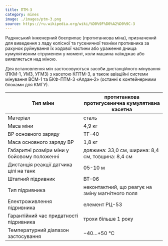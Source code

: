 ```yaml
---
title: ПТМ-3
category: mines
image: ./images/ptm-3.png
source: https://ru.wikipedia.org/wiki/%D0%9F%D0%A2%D0%9C-3
---
```


Радянський інженерний боєприпас (протитанкова міна), призначений для виведення з ладу колісної та гусеничної техніки противника за рахунок руйнування їх ходової частини або ураження днища кумулятивним струменем у момент, коли машина наїжджає або виявляється над міною.

Для встановлення мін застосовуються засоби дистанційного мінування (ПКМ-1, УМЗ, УГМЗ) з касетою КПТМ-3, а також авіаційні системи мінування ВСМ-1 та БКФ-ПТМ-3 «Алдан-2» (останні є контейнерними блоками для КМГУ).

Тип міни | протитанкова протигусенична кумулятивна касетна
------|------
Матеріал | сталь
Маса міни | 4,9 кг
ВР основного заряду | ТГ-40
Маса основного заряду ВР | 1,8 кг
Габаритні розміри міни у бойовому положенні | довжина: 33,0 см, ширина: 8,4 см, товщина: 8,4 см 
Дистанція реакції датчика цілі на танк | 05-10 м
Штатний підривник | ВТ-06
Тип підривника | неконтактний, що реагує на зміну магнітного поля
Електроживлення підривника | елемент РЦ-53
Гарантійний час придатності підривника | трохи більше 1 року
Температурний діапазон застосування | −40…+50 °C


##
